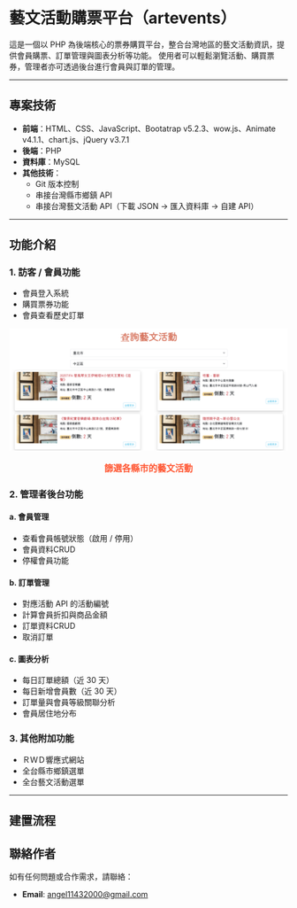 # 藝文活動購票平台（artevents）

這是一個以 PHP 為後端核心的票券購買平台，整合台灣地區的藝文活動資訊，提供會員購票、訂單管理與圖表分析等功能。
使用者可以輕鬆瀏覽活動、購買票券，管理者亦可透過後台進行會員與訂單的管理。

---

## 專案技術

- **前端**：HTML、CSS、JavaScript、Bootatrap v5.2.3、wow.js、Animate v4.1.1、chart.js、jQuery v3.7.1 
- **後端**：PHP
- **資料庫**：MySQL  
- **其他技術**：
  - Git 版本控制  
  - 串接台灣縣市鄉鎮 API  
  - 串接台灣藝文活動 API（下載 JSON → 匯入資料庫 → 自建 API）  

---

##  功能介紹

### 1. 訪客 / 會員功能

- 會員登入系統
- 購買票券功能 
- 會員查看歷史訂單

<div style="text-align: center;">
  <img src="https://github.com/luckystargin/school2504/blob/main/images/Snipaste_2025-04-09_17-48-45.png" alt="歷史訂單圖片">
  <p style="color: #FF5733; font-size: 16px; font-weight: bold;">篩選各縣市的藝文活動</p>
</div>


### 2. 管理者後台功能

#### a. 會員管理

- 查看會員帳號狀態（啟用 / 停用）
- 會員資料CRUD  
- 停權會員功能  

#### b. 訂單管理

- 對應活動 API 的活動編號  
- 計算會員折扣與商品金額  
- 訂單資料CRUD    
- 取消訂單  

#### c. 圖表分析

- 每日訂單總額（近 30 天）  
- 每日新增會員數（近 30 天）  
- 訂單量與會員等級關聯分析  
- 會員居住地分布  

### 3. 其他附加功能

- ＲＷＤ響應式網站
- 全台縣市鄉鎮選單
- 全台藝文活動選單

---


## 建置流程



## 聯絡作者
如有任何問題或合作需求，請聯絡：
- **Email**: angel11432000@gmail.com
